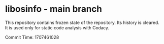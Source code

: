 # libosinfo - main branch

This repository contains frozen state of the repository.
Its history is cleared. It is used only for static code
analysis with Codacy.

Commit Time: 1707461028